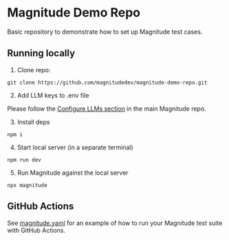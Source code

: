 # Magnitude Demo Repo

Basic repository to demonstrate how to set up Magnitude test cases.

## Running locally
1. Clone repo:
```
git clone https://github.com/magnitudedev/magnitude-demo-repo.git
```

2. Add LLM keys to .env file

Please follow the [Configure LLMs section](https://github.com/magnitudedev/magnitude?tab=readme-ov-file#configure-llms) in the main Magnitude repo.

3. Install deps
```
npm i
```

4. Start local server (in a separate terminal)
```
npm run dev
```

5. Run Magnitude against the local server
```
npx magnitude
```


## GitHub Actions
See [magnitude.yaml](.github/workflows/magnitude.yaml) for an example of how to run your Magnitude test suite with GitHub Actions.

